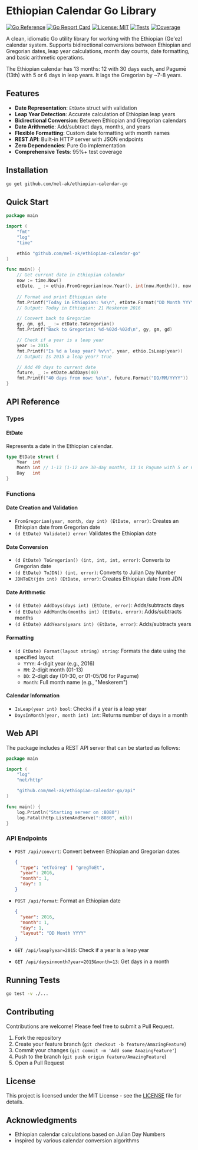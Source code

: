 # Ethiopian Calendar Go Library

[![Go Reference](https://pkg.go.dev/badge/github.com/mel-ak/ethiopian-calendar-go.svg)](https://pkg.go.dev/github.com/mel-ak/ethiopian-calendar-go)
[![Go Report Card](https://goreportcard.com/badge/github.com/mel-ak/ethiopian-calendar-go)](https://goreportcard.com/report/github.com/mel-ak/ethiopian-calendar-go)
[![License: MIT](https://img.shields.io/badge/License-MIT-yellow.svg)](https://opensource.org/licenses/MIT)
[![Tests](https://img.shields.io/badge/tests-passing-brightgreen.svg)](https://github.com/mel-ak/ethiopian-calendar-go/actions)
[![Coverage](https://img.shields.io/badge/coverage-95%25-brightgreen.svg)](https://github.com/mel-ak/ethiopian-calendar-go)

A clean, idiomatic Go utility library for working with the Ethiopian (Ge'ez) calendar system. Supports bidirectional conversions between Ethiopian and Gregorian dates, leap year calculations, month day counts, date formatting, and basic arithmetic operations.

The Ethiopian calendar has 13 months: 12 with 30 days each, and Pagumē (13th) with 5 or 6 days in leap years. It lags the Gregorian by ~7-8 years.

## Features

- **Date Representation**: `EtDate` struct with validation
- **Leap Year Detection**: Accurate calculation of Ethiopian leap years
- **Bidirectional Conversion**: Between Ethiopian and Gregorian calendars
- **Date Arithmetic**: Add/subtract days, months, and years
- **Flexible Formatting**: Custom date formatting with month names
- **REST API**: Built-in HTTP server with JSON endpoints
- **Zero Dependencies**: Pure Go implementation
- **Comprehensive Tests**: 95%+ test coverage

## Installation

```bash
go get github.com/mel-ak/ethiopian-calendar-go
```

## Quick Start

```go
package main

import (
	"fmt"
	"log"
	"time"

	ethio "github.com/mel-ak/ethiopian-calendar-go"
)

func main() {
	// Get current date in Ethiopian calendar
	now := time.Now()
	etDate, _ := ethio.FromGregorian(now.Year(), int(now.Month()), now.Day())
	
	// Format and print Ethiopian date
	fmt.Printf("Today in Ethiopian: %s\n", etDate.Format("DD Month YYYY"))
	// Output: Today in Ethiopian: 21 Meskerem 2016

	// Convert back to Gregorian
	gy, gm, gd, _ := etDate.ToGregorian()
	fmt.Printf("Back to Gregorian: %d-%02d-%02d\n", gy, gm, gd)

	// Check if a year is a leap year
	year := 2015
	fmt.Printf("Is %d a leap year? %v\n", year, ethio.IsLeap(year))
	// Output: Is 2015 a leap year? true

	// Add 40 days to current date
	future, _ := etDate.AddDays(40)
	fmt.Printf("40 days from now: %s\n", future.Format("DD/MM/YYYY"))
}
```

## API Reference

### Types

#### EtDate
Represents a date in the Ethiopian calendar.

```go
type EtDate struct {
    Year  int
    Month int // 1-13 (1-12 are 30-day months, 13 is Pagume with 5 or 6 days)
    Day   int
}
```

### Functions

#### Date Creation and Validation

- `FromGregorian(year, month, day int) (EtDate, error)`: Creates an Ethiopian date from Gregorian date
- `(d EtDate) Validate() error`: Validates the Ethiopian date

#### Date Conversion

- `(d EtDate) ToGregorian() (int, int, int, error)`: Converts to Gregorian date
- `(d EtDate) ToJDN() (int, error)`: Converts to Julian Day Number
- `JDNToEt(jdn int) (EtDate, error)`: Creates Ethiopian date from JDN

#### Date Arithmetic

- `(d EtDate) AddDays(days int) (EtDate, error)`: Adds/subtracts days
- `(d EtDate) AddMonths(months int) (EtDate, error)`: Adds/subtracts months
- `(d EtDate) AddYears(years int) (EtDate, error)`: Adds/subtracts years

#### Formatting

- `(d EtDate) Format(layout string) string`: Formats the date using the specified layout
  - `YYYY`: 4-digit year (e.g., 2016)
  - `MM`: 2-digit month (01-13)
  - `DD`: 2-digit day (01-30, or 01-05/06 for Pagume)
  - `Month`: Full month name (e.g., "Meskerem")

#### Calendar Information

- `IsLeap(year int) bool`: Checks if a year is a leap year
- `DaysInMonth(year, month int) int`: Returns number of days in a month

## Web API

The package includes a REST API server that can be started as follows:

```go
package main

import (
	"log"
	"net/http"

	"github.com/mel-ak/ethiopian-calendar-go/api"
)

func main() {
	log.Println("Starting server on :8080")
	log.Fatal(http.ListenAndServe(":8080", nil))
}
```

### API Endpoints

- `POST /api/convert`: Convert between Ethiopian and Gregorian dates
  ```json
  {
    "type": "etToGreg" | "gregToEt",
    "year": 2016,
    "month": 1,
    "day": 1
  }
  ```

- `POST /api/format`: Format an Ethiopian date
  ```json
  {
    "year": 2016,
    "month": 1,
    "day": 1,
    "layout": "DD Month YYYY"
  }
  ```

- `GET /api/leap?year=2015`: Check if a year is a leap year
- `GET /api/daysinmonth?year=2015&month=13`: Get days in a month

## Running Tests

```bash
go test -v ./...
```

## Contributing

Contributions are welcome! Please feel free to submit a Pull Request.

1. Fork the repository
2. Create your feature branch (`git checkout -b feature/AmazingFeature`)
3. Commit your changes (`git commit -m 'Add some AmazingFeature'`)
4. Push to the branch (`git push origin feature/AmazingFeature`)
5. Open a Pull Request

## License

This project is licensed under the MIT License - see the [LICENSE](LICENSE) file for details.

## Acknowledgments

- Ethiopian calendar calculations based on Julian Day Numbers
- inspired by various calendar conversion algorithms
